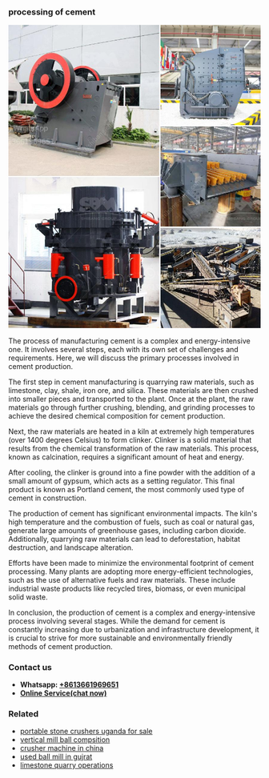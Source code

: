 <h3>processing of cement</h3><img src='1706767037.jpg' alt=''><p>The process of manufacturing cement is a complex and energy-intensive one. It involves several steps, each with its own set of challenges and requirements. Here, we will discuss the primary processes involved in cement production.</p><p>The first step in cement manufacturing is quarrying raw materials, such as limestone, clay, shale, iron ore, and silica. These materials are then crushed into smaller pieces and transported to the plant. Once at the plant, the raw materials go through further crushing, blending, and grinding processes to achieve the desired chemical composition for cement production.</p><p>Next, the raw materials are heated in a kiln at extremely high temperatures (over 1400 degrees Celsius) to form clinker. Clinker is a solid material that results from the chemical transformation of the raw materials. This process, known as calcination, requires a significant amount of heat and energy.</p><p>After cooling, the clinker is ground into a fine powder with the addition of a small amount of gypsum, which acts as a setting regulator. This final product is known as Portland cement, the most commonly used type of cement in construction.</p><p>The production of cement has significant environmental impacts. The kiln's high temperature and the combustion of fuels, such as coal or natural gas, generate large amounts of greenhouse gases, including carbon dioxide. Additionally, quarrying raw materials can lead to deforestation, habitat destruction, and landscape alteration.</p><p>Efforts have been made to minimize the environmental footprint of cement processing. Many plants are adopting more energy-efficient technologies, such as the use of alternative fuels and raw materials. These include industrial waste products like recycled tires, biomass, or even municipal solid waste.</p><p>In conclusion, the production of cement is a complex and energy-intensive process involving several stages. While the demand for cement is constantly increasing due to urbanization and infrastructure development, it is crucial to strive for more sustainable and environmentally friendly methods of cement production.</p><h3>Contact us</h3><ul><li><strong>Whatsapp:&nbsp;<a href="https://wa.me/8613661969651">+8613661969651</a></strong></li><li><a href="https://swt.shibang-china.com/?git&amp;zhl&amp;processing of cement"><strong>Online Service(chat now)</strong></a></li></ul><h3>Related</h3><ul><li><a href='portable stone crushers uganda for sale.md'>portable stone crushers uganda for sale</a></li><li><a href='vertical mill ball compsition.md'>vertical mill ball compsition</a></li><li><a href='crusher machine in china.md'>crusher machine in china</a></li><li><a href='used ball mill in gujrat.md'>used ball mill in gujrat</a></li><li><a href='limestone quarry operations.md'>limestone quarry operations</a></li></ul>